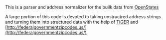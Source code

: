 This is a parser and address normalizer for the builk data from [OpenStates](http://openstates.org/downloads/)

A large portion of this code is devoted to taking unstructred address strings and turning them into
structured data with the help of [TIGER](http://www.census.gov/geo/maps-data/data/tiger.html) and [http://federalgovernmentzipcodes.us/](http://federalgovernmentzipcodes.us/)
